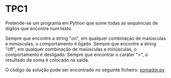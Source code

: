 # TPC1

Pretende-se um programa em Python que some todas as sequências de dígitos que encontre num texto.
 
Sempre que encontre a string "on", em qualquer combinação de maiúsculas e minúsculas, o comportamento é ligado. 
Sempre que encontre a string "off", em qualquer combinação de maiúsculas e minúsculas, o comportamento é desligado. 
Sempre que encontrar o caráter "=", o resultado da soma é colocado na saída.

O código da solução pode ser encontrado no seguinte ficheiro:
[somador.py](https://github.com/filipel65/PL2025-A104185/blob/main/TPC1/somador.py)
